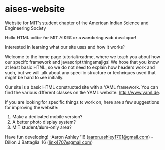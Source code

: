 # aises-website
Website for MIT's student chapter of the American Indian Science and Engineering Society
	
  
Hello HTML editor for MIT AISES or a wandering web developer!
	
Interested in learning what our site uses and how it works?
	
Welcome to the home page tutorial/readme, where we teach you about how our specifc
framework and javascript thingamajigs! We hope that you know at least basic HTML, so we 
do not need to explain how headers work and such, but we will talk about any specific 
structure or techniques used that might be hard to see initially.

Our site is a basic HTML constructed site with a YAML framework. You can find the 
various different classes on the YAML website: http://www.yaml.de.

If you are looking for specific things to work on, here are a few suggestions for 
improving the website:
1) Make a dedicated mobile version?
2) A better photo display system?
3) MIT student/alum-only area?

Have fun developing! 
-Aaron Ashley '16 (aaron.ashley1701@gmail.com)
-Dillon J Battaglia '16 (link4707@gmail.com)
